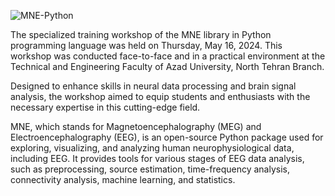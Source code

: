 ![MNE-Python](https://github.com/TNB-AI-Lab/MNE-Python/assets/103449830/336d97bf-d655-4e79-934e-134711bb5dad)



The specialized training workshop of the MNE library in Python programming language was held on Thursday, May 16, 2024. This workshop was conducted face-to-face and in a practical environment at the Technical and Engineering Faculty of Azad University, North Tehran Branch.

Designed to enhance skills in neural data processing and brain signal analysis, the workshop aimed to equip students and enthusiasts with the necessary expertise in this cutting-edge field.

MNE, which stands for Magnetoencephalography (MEG) and Electroencephalography (EEG), is an open-source Python package used for exploring, visualizing, and analyzing human neurophysiological data, including EEG. It provides tools for various stages of EEG data analysis, such as preprocessing, source estimation, time-frequency analysis, connectivity analysis, machine learning, and statistics.
